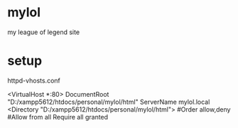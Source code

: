 # mylol
my league of legend site

# setup

httpd-vhosts.conf

<VirtualHost *:80>
    DocumentRoot "D:/xampp5612/htdocs/personal/mylol/html"
    ServerName mylol.local
    <Directory "D:/xampp5612/htdocs/personal/mylol/html">
      #Order allow,deny
      #Allow from all
      Require all granted
    </Directory>
</VirtualHost>
